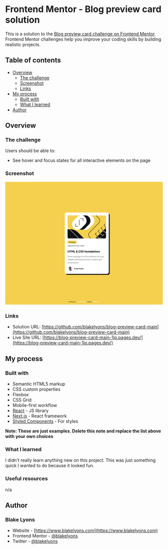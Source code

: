 # Frontend Mentor - Blog preview card solution

This is a solution to the [Blog preview card challenge on Frontend Mentor](https://www.frontendmentor.io/challenges/blog-preview-card-ckPaj01IcS). Frontend Mentor challenges help you improve your coding skills by building realistic projects.

## Table of contents

-   [Overview](#overview)
    -   [The challenge](#the-challenge)
    -   [Screenshot](#screenshot)
    -   [Links](#links)
-   [My process](#my-process)
    -   [Built with](#built-with)
    -   [What I learned](#what-i-learned)
-   [Author](#author)

## Overview

### The challenge

Users should be able to:

-   See hover and focus states for all interactive elements on the page

### Screenshot

![](./Frontend-Mentor-Blog-preview-card-Blake-Lyons-Screenshot.png)

### Links

-   Solution URL: [https://github.com/blakelyons/blog-preview-card-main](https://github.com/blakelyons/blog-preview-card-main)
-   Live Site URL: [https://blog-preview-card-main-1jp.pages.dev/](https://blog-preview-card-main-1jp.pages.dev/)

## My process

### Built with

-   Semantic HTML5 markup
-   CSS custom properties
-   Flexbox
-   CSS Grid
-   Mobile-first workflow
-   [React](https://reactjs.org/) - JS library
-   [Next.js](https://nextjs.org/) - React framework
-   [Styled Components](https://styled-components.com/) - For styles

**Note: These are just examples. Delete this note and replace the list above with your own choices**

### What I learned

I didn't really learn anything new on this project. This was just something quick I wanted to do because it looked fun.

### Useful resources

n/a

## Author

### Blake Lyons

-   Website - [https://www.blakelyons.com](https://www.blakelyons.com)
-   Frontend Mentor - [@blakelyons](https://www.frontendmentor.io/profile/blakelyons)
-   Twitter - [@blakelyons](https://www.x.com/blakelyons)
